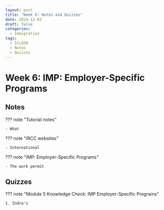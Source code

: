 ```yaml
---
layout: post
title: "Week 6: Notes and Quizzes"
date: 2024-12-03
draft: false
categories:
  - Immigration
tags:
  - ICL830
  - Notes
  - Quizzes
---
```


# Week 6: IMP: Employer-Specific Programs

## Notes

??? note "Tutorial notes"

    - What

??? note "IRCC websites"

    - International

??? note "IMP: Employer-Specific Programs"

    - The work permit

## Quizzes

??? note "Module 5 Knowledge Check: IMP Employer-Specific Programs"

    1. Indra's
